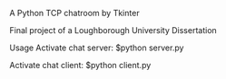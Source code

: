 
A Python TCP chatroom by Tkinter

Final project of a Loughborough University Dissertation

Usage
Activate chat server: $python server.py

Activate chat client: $python client.py

